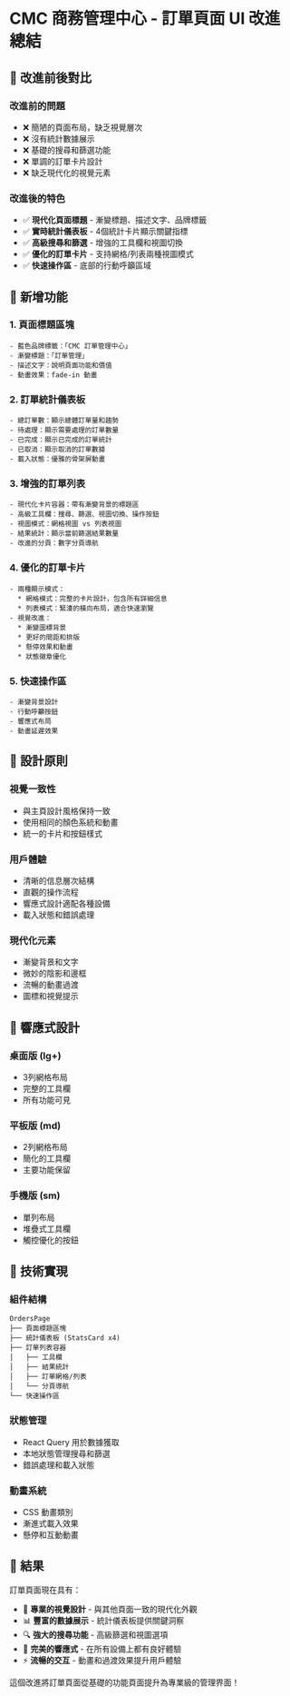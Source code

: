 # CMC 商務管理中心 - 訂單頁面 UI 改進總結

## 🎨 改進前後對比

### 改進前的問題

- ❌ 簡陋的頁面布局，缺乏視覺層次
- ❌ 沒有統計數據展示
- ❌ 基礎的搜尋和篩選功能
- ❌ 單調的訂單卡片設計
- ❌ 缺乏現代化的視覺元素

### 改進後的特色

- ✅ **現代化頁面標題** - 漸變標題、描述文字、品牌標籤
- ✅ **實時統計儀表板** - 4個統計卡片顯示關鍵指標
- ✅ **高級搜尋和篩選** - 增強的工具欄和視圖切換
- ✅ **優化的訂單卡片** - 支持網格/列表兩種視圖模式
- ✅ **快速操作區** - 底部的行動呼籲區域

## 🚀 新增功能

### 1. 頁面標題區塊

```tsx
- 藍色品牌標籤：「CMC 訂單管理中心」
- 漸變標題：「訂單管理」
- 描述文字：說明頁面功能和價值
- 動畫效果：fade-in 動畫
```

### 2. 訂單統計儀表板

```tsx
- 總訂單數：顯示總體訂單量和趨勢
- 待處理：顯示需要處理的訂單數量
- 已完成：顯示已完成的訂單統計
- 已取消：顯示取消的訂單數據
- 載入狀態：優雅的骨架屏動畫
```

### 3. 增強的訂單列表

```tsx
- 現代化卡片容器：帶有漸變背景的標題區
- 高級工具欄：搜尋、篩選、視圖切換、操作按鈕
- 視圖模式：網格視圖 vs 列表視圖
- 結果統計：顯示當前篩選結果數量
- 改進的分頁：數字分頁導航
```

### 4. 優化的訂單卡片

```tsx
- 兩種顯示模式：
  * 網格模式：完整的卡片設計，包含所有詳細信息
  * 列表模式：緊湊的橫向布局，適合快速瀏覽
- 視覺改進：
  * 漸變圖標背景
  * 更好的間距和排版
  * 懸停效果和動畫
  * 狀態徽章優化
```

### 5. 快速操作區

```tsx
- 漸變背景設計
- 行動呼籲按鈕
- 響應式布局
- 動畫延遲效果
```

## 🎯 設計原則

### 視覺一致性

- 與主頁設計風格保持一致
- 使用相同的顏色系統和動畫
- 統一的卡片和按鈕樣式

### 用戶體驗

- 清晰的信息層次結構
- 直觀的操作流程
- 響應式設計適配各種設備
- 載入狀態和錯誤處理

### 現代化元素

- 漸變背景和文字
- 微妙的陰影和邊框
- 流暢的動畫過渡
- 圖標和視覺提示

## 📱 響應式設計

### 桌面版 (lg+)

- 3列網格布局
- 完整的工具欄
- 所有功能可見

### 平板版 (md)

- 2列網格布局
- 簡化的工具欄
- 主要功能保留

### 手機版 (sm)

- 單列布局
- 堆疊式工具欄
- 觸控優化的按鈕

## 🔧 技術實現

### 組件結構

```
OrdersPage
├── 頁面標題區塊
├── 統計儀表板 (StatsCard x4)
├── 訂單列表容器
│   ├── 工具欄
│   ├── 結果統計
│   ├── 訂單網格/列表
│   └── 分頁導航
└── 快速操作區
```

### 狀態管理

- React Query 用於數據獲取
- 本地狀態管理搜尋和篩選
- 錯誤處理和載入狀態

### 動畫系統

- CSS 動畫類別
- 漸進式載入效果
- 懸停和互動動畫

## 🎉 結果

訂單頁面現在具有：

- 🎨 **專業的視覺設計** - 與其他頁面一致的現代化外觀
- 📊 **豐富的數據展示** - 統計儀表板提供關鍵洞察
- 🔍 **強大的搜尋功能** - 高級篩選和視圖選項
- 📱 **完美的響應式** - 在所有設備上都有良好體驗
- ⚡ **流暢的交互** - 動畫和過渡效果提升用戶體驗

這個改進將訂單頁面從基礎的功能頁面提升為專業級的管理界面！

